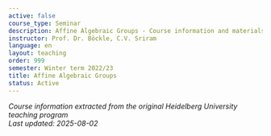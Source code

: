 ```yaml
---
active: false
course_type: Seminar
description: Affine Algebraic Groups - Course information and materials.
instructor: Prof. Dr. Böckle, C.V. Sriram
language: en
layout: teaching
order: 999
semester: Winter term 2022/23
title: Affine Algebraic Groups
status: Active
---
```



*Course information extracted from the original Heidelberg University teaching program*  
*Last updated: 2025-08-02*